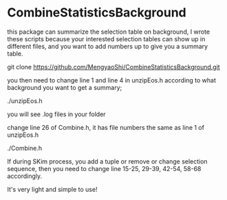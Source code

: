 # CombineStatisticsBackground 
this package can summarize the selection table on background, I wrote these scripts because your interested selection tables
can show up in different files, and you want to add numbers up to give you a summary table.


git clone https://github.com/MengyaoShi/CombineStatisticsBackground.git

you then need to change line 1 and line 4 in unzipEos.h according to what background you want to get a summary;

./unzipEos.h

you will see .log files in your folder

change line 26 of Combine.h, it has file numbers the same as line 1 of unzipEos.h

./Combine.h

If during SKim process, you add a tuple or remove or change selection sequence, then you need to change line 15-25, 29-39, 42-54, 58-68 accordingly.

It's very light and simple to use! 




